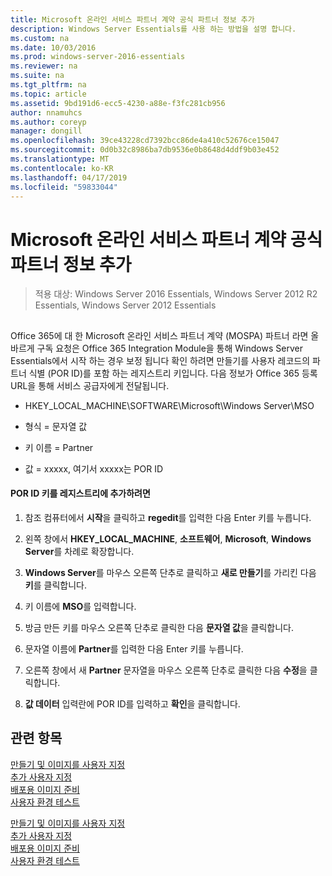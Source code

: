 ```yaml
---
title: Microsoft 온라인 서비스 파트너 계약 공식 파트너 정보 추가
description: Windows Server Essentials를 사용 하는 방법을 설명 합니다.
ms.custom: na
ms.date: 10/03/2016
ms.prod: windows-server-2016-essentials
ms.reviewer: na
ms.suite: na
ms.tgt_pltfrm: na
ms.topic: article
ms.assetid: 9bd191d6-ecc5-4230-a88e-f3fc281cb956
author: nnamuhcs
ms.author: coreyp
manager: dongill
ms.openlocfilehash: 39ce43228cd7392bcc86de4a410c52676ce15047
ms.sourcegitcommit: 0d0b32c8986ba7db9536e0b8648d4ddf9b03e452
ms.translationtype: MT
ms.contentlocale: ko-KR
ms.lasthandoff: 04/17/2019
ms.locfileid: "59833044"
---
```

# <a name="add-microsoft-online-service-partner-agreement-partner-of-record-information"></a>Microsoft 온라인 서비스 파트너 계약 공식 파트너 정보 추가

>적용 대상: Windows Server 2016 Essentials, Windows Server 2012 R2 Essentials, Windows Server 2012 Essentials

##  <a name="BKMK_3rdLevelDomanNames"></a>   
 Office 365에 대 한 Microsoft 온라인 서비스 파트너 계약 (MOSPA) 파트너 라면 올바르게 구독 요청은 Office 365 Integration Module을 통해 Windows Server Essentials에서 시작 하는 경우 보정 됩니다 확인 하려면 만들기를 사용자 레코드의 파트너 식별 (POR ID)를 포함 하는 레지스트리 키입니다. 다음 정보가 Office 365 등록 URL을 통해 서비스 공급자에게 전달됩니다.  
  
-   HKEY_LOCAL_MACHINE\SOFTWARE\Microsoft\Windows Server\MSO  
  
-   형식 = 문자열 값  
  
-   키 이름 = Partner  
  
-   값 = xxxxx, 여기서 xxxxx는 POR ID  
  
#### <a name="to-add-the-por-id-key-to-the-registry"></a>POR ID 키를 레지스트리에 추가하려면  
  
1.  참조 컴퓨터에서 **시작**을 클릭하고 **regedit**를 입력한 다음 Enter 키를 누릅니다.  
  
2.  왼쪽 창에서 **HKEY_LOCAL_MACHINE**, **소프트웨어**, **Microsoft**, **Windows Server**를 차례로 확장합니다.  
  
3.  **Windows Server**를 마우스 오른쪽 단추로 클릭하고 **새로 만들기**를 가리킨 다음 **키**를 클릭합니다.  
  
4.  키 이름에 **MSO**를 입력합니다.  
  
5.  방금 만든 키를 마우스 오른쪽 단추로 클릭한 다음 **문자열 값**을 클릭합니다.  
  
6.  문자열 이름에 **Partner**를 입력한 다음 Enter 키를 누릅니다.  
  
7.  오른쪽 창에서 새 **Partner** 문자열을 마우스 오른쪽 단추로 클릭한 다음 **수정**을 클릭합니다.  
  
8.  **값 데이터** 입력란에 POR ID를 입력하고 **확인**을 클릭합니다.  
  
## <a name="see-also"></a>관련 항목  

 [만들기 및 이미지를 사용자 지정](Creating-and-Customizing-the-Image.md)   
 [추가 사용자 지정](Additional-Customizations.md)   
 [배포용 이미지 준비](Preparing-the-Image-for-Deployment.md)   
 [사용자 환경 테스트](Testing-the-Customer-Experience.md)

 [만들기 및 이미지를 사용자 지정](../install/Creating-and-Customizing-the-Image.md)   
 [추가 사용자 지정](../install/Additional-Customizations.md)   
 [배포용 이미지 준비](../install/Preparing-the-Image-for-Deployment.md)   
 [사용자 환경 테스트](../install/Testing-the-Customer-Experience.md)

